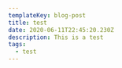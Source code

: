 ```yaml
---
templateKey: blog-post
title: test
date: 2020-06-11T22:45:20.230Z
description: This is a test
tags:
  - test
---
```

